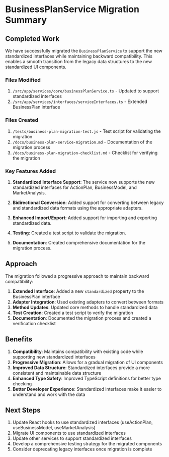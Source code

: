 # BusinessPlanService Migration Summary

## Completed Work

We have successfully migrated the `BusinessPlanService` to support the new standardized interfaces while maintaining backward compatibility. This enables a smooth transition from the legacy data structures to the new standardized UI components.

### Files Modified

1. `/src/app/services/core/businessPlanService.ts` - Updated to support standardized interfaces
2. `/src/app/services/interfaces/serviceInterfaces.ts` - Extended BusinessPlan interface

### Files Created

1. `/tests/business-plan-migration-test.js` - Test script for validating the migration
2. `/docs/business-plan-service-migration.md` - Documentation of the migration process
3. `/docs/business-plan-migration-checklist.md` - Checklist for verifying the migration

### Key Features Added

1. **Standardized Interface Support**: The service now supports the new standardized interfaces for ActionPlan, BusinessModel, and MarketAnalysis.

2. **Bidirectional Conversion**: Added support for converting between legacy and standardized data formats using the appropriate adapters.

3. **Enhanced Import/Export**: Added support for importing and exporting standardized data.

4. **Testing**: Created a test script to validate the migration.

5. **Documentation**: Created comprehensive documentation for the migration process.

## Approach

The migration followed a progressive approach to maintain backward compatibility:

1. **Extended Interface**: Added a new `standardized` property to the BusinessPlan interface
2. **Adapter Integration**: Used existing adapters to convert between formats
3. **Method Updates**: Updated core methods to handle standardized data
4. **Test Creation**: Created a test script to verify the migration
5. **Documentation**: Documented the migration process and created a verification checklist

## Benefits

1. **Compatibility**: Maintains compatibility with existing code while supporting new standardized interfaces
2. **Progressive Migration**: Allows for a gradual migration of UI components
3. **Improved Data Structure**: Standardized interfaces provide a more consistent and maintainable data structure
4. **Enhanced Type Safety**: Improved TypeScript definitions for better type checking
5. **Better Developer Experience**: Standardized interfaces make it easier to understand and work with the data

## Next Steps

1. Update React hooks to use standardized interfaces (useActionPlan, useBusinessModel, useMarketAnalysis)
2. Migrate UI components to use standardized interfaces
3. Update other services to support standardized interfaces
4. Develop a comprehensive testing strategy for the migrated components
5. Consider deprecating legacy interfaces once migration is complete